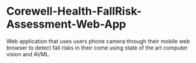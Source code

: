 # Corewell-Health-FallRisk-Assessment-Web-App
Web application that uses users phone camera through their mobile web browser to detect fall risks in their come using state of the art computer vision and AI/ML.
